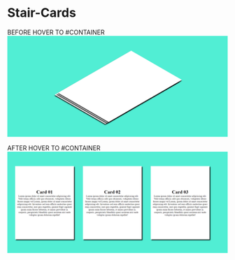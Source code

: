 # Stair-Cards


BEFORE HOVER TO #CONTAINER
![alt text](https://github.com/uzeyirelivasli/Stair-Cards/blob/main/images-of-content/card-before-hover.png)

AFTER HOVER TO #CONTAINER
![alt text](https://github.com/uzeyirelivasli/Stair-Cards/blob/main/images-of-content/card-after-hover.png)

